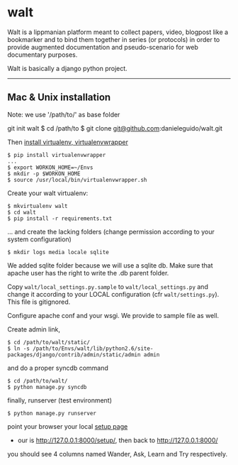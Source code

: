 walt
====

Walt is a lippmanian platform meant to collect papers, video, blogpost like a bookmarker and to
bind them together in series (or protocols) in order to provide augmented documentation and pseudo-scenario for 
web documentary purposes.

Walt is basically a django python project.

---

Mac & Unix installation
---
Note: we use '/path/to/' as base folder

git init walt
	$ cd /path/to
	$ git clone git@github.com:danieleguido/walt.git

Then [install virtualenv, virtualenvwrapper](http://virtualenvwrapper.readthedocs.org/en/latest/)

	$ pip install virtualenvwrapper
	...
	$ export WORKON_HOME=~/Envs
	$ mkdir -p $WORKON_HOME
	$ source /usr/local/bin/virtualenvwrapper.sh
	
Create your walt virtualenv:
	
	$ mkvirtualenv walt
	$ cd walt
	$ pip install -r requirements.txt

… and create the lacking folders (change permission according to your system configuration)

	$ mkdir logs media locale sqlite
	
We added sqlite folder because we will use a sqlite db. Make sure that apache user has the right to write the .db parent folder.


Copy `walt/local_settings.py.sample` to `walt/local_settings.py` and change it according to your LOCAL configuration (cfr `walt/settings.py`). This file is gitignored.

Configure apache conf and your wsgi. We provide to sample file as well.

Create admin link,
	
	$ cd /path/to/walt/static/
	$ ln -s /path/to/Envs/walt/lib/python2.6/site-packages/django/contrib/admin/static/admin admin

and do a proper syncdb command
	
	$ cd /path/to/walt/
	$ python manage.py syncdb
	
finally, runserver (test environment)

	$ python manage.py runserver

point your browser your local [setup page](http://127.0.0.1:8000/setup/)
 - our is http://127.0.0.1:8000/setup/, then back to http://127.0.0.1:8000/
 
 you should see 4 columns named Wander, Ask, Learn and Try respectively.
 
	
